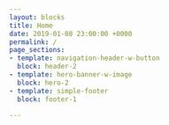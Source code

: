 ```yaml
---
layout: blocks
title: Home
date: 2019-01-08 23:00:00 +0000
permalink: /
page_sections:
- template: navigation-header-w-button
  block: header-2
- template: hero-banner-w-image
  block: hero-2
- template: simple-footer
  block: footer-1

---
```


